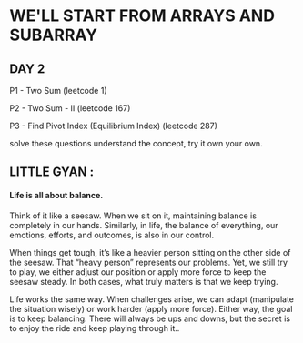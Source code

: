 # WE'LL START FROM ARRAYS AND SUBARRAY


## DAY 2

P1 - Two Sum (leetcode 1)

P2 - Two Sum - II (leetcode 167)

P3 - Find Pivot Index (Equilibrium Index) (leetcode 287)

solve these questions understand the concept, try it own your own.

## LITTLE GYAN : 

#### Life is all about balance.

Think of it like a seesaw. When we sit on it, maintaining balance is completely in our hands. Similarly, in life, the balance of everything, our emotions, efforts, and outcomes, is also in our control. 

When things get tough, it’s like a heavier person sitting on the other side of the seesaw. That “heavy person” represents our problems. Yet, we still try to play, we either adjust our position or apply more force to keep the seesaw steady. In both cases, what truly matters is that we keep trying.

Life works the same way. When challenges arise, we can adapt (manipulate the situation wisely) or work harder (apply more force). Either way, the goal is to keep balancing. There will always be ups and downs, but the secret is to enjoy the ride and keep playing through it..
